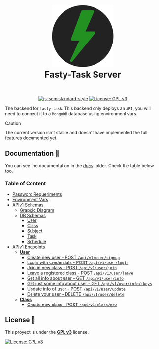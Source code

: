 <h1 align="center">
  <img src="./fasty-task-server.svg" alt="Fasty-Task Server" width="200">
  <br>
  Fasty-Task Server
  <br>
  <br>
</h1>

<p align="center">
  <a href="https://github.com/standard/semistandard"><img src="https://img.shields.io/badge/code%20style-semistandard-brightgreen.svg" alt="js-semistandard-style"></a>
  <a href="https://www.gnu.org/licenses/gpl-3.0"><img src="https://img.shields.io/badge/License-GPLv3-blue.svg" alt="License: GPL v3"></a>
</p>

The backend for `fasty-task`. This backend only deploys an `API`, you will need to connect it to a `MongoDB` database using environment vars.

> [!CAUTION]
> The current version isn't stable and doesn't have implemented the full features documented yet.


## Documentation 📕

You can see the documentation in the [_docs_](./docs/) folder. Check the table below too.

### Table of Content

- [Password Requeriments](./docs/Password%20requeriments.md)
- [Environment Vars](./docs/Environment%20Vars.md.md)
- [APIv1 Schemas](./docs/APIv1%20DB%20Schemas/APIv1%20DB%20Schemas.md)
  - [Grapgic Diagram](./docs/APIv1%20DB%20Schemas/APIv1%20DB%20Schemas.md#grapgic-diagram)
  - [DB Schemas](./docs/APIv1%20DB%20Schemas/APIv1%20DB%20Schemas.md#db-schema-user)
    - [User](./docs/APIv1%20DB%20Schemas/APIv1%20DB%20Schemas.md#db-schema-user)
    - [Class](./docs/APIv1%20DB%20Schemas/APIv1%20DB%20Schemas.md#db-schema-class)
    - [Subject](./docs/APIv1%20DB%20Schemas/APIv1%20DB%20Schemas.md#db-schema-subject)
    - [Task](./docs/APIv1%20DB%20Schemas/APIv1%20DB%20Schemas.md#db-schema-task)
    - [Schedule](./docs/APIv1%20DB%20Schemas/APIv1%20DB%20Schemas.md#db-schema-schedule)
- [APIv1 Endpoints](./docs/APIv1%20Endpoints/README.md)
  - [**User**](./docs/APIv1%20Endpoints/User.md)
    - [Create new user - POST `/api/v1/user/signup`](./docs/APIv1%20Endpoints/User.md#post-apiv1usersignup)
    - [Login with credentials - POST `/api/v1/user/login`](./docs/APIv1%20Endpoints/User.md#post-apiv1userlogin)
    - [Join in new class - POST `/api/v1/user/join`](./docs/APIv1%20Endpoints/User.md#post-apiv1userjoin)
    - [Leave a registered class - POST `/api/v1/user/leave`](./docs/APIv1%20Endpoints/User.md#post-apiv1userleave)
    - [Get all info about user - GET `/api/v1/user/info`](./docs/APIv1%20Endpoints/User.md#get-apiv1userinfo)
    - [Get just some info about user - GET `/api/v1/user/info/:keys`](./docs/APIv1%20Endpoints/User.md#get-apiv1userinfokeys)
    - [Update info of user - POST `/api/v1/user/update`](./docs/APIv1%20Endpoints/User.md#post-apiv1userupdate)
    - [Delete your user - DELETE `/api/v1/user/delete`](./docs/APIv1%20Endpoints/User.md#delete-apiv1userdelete)
  - [**Class**](./docs/APIv1%20Endpoints/Class.md)
    - [Create new class - POST `/api/v1/class/new`](./docs/APIv1%20Endpoints/Class.md#post-apiv1classnew)



## License 🚨

This proyect is under the [**GPL v3**](https://www.gnu.org/licenses/gpl-3.0) license.

[![License: GPL v3](https://img.shields.io/badge/License-GPLv3-blue.svg)](https://www.gnu.org/licenses/gpl-3.0)